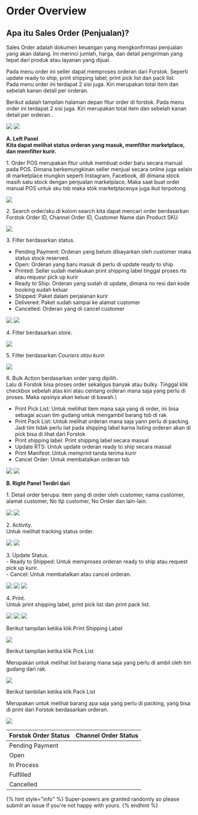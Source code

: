 # Order Overview

## Apa itu Sales Order (Penjualan)?

Sales Order adalah dokumen keuangan yang mengkonfirmasi penjualan yang akan datang. Ini merinci jumlah, harga, dan detail pengiriman yang tepat dari produk atau layanan yang dijual.&#x20;



Pada menu order ini seller dapat memproses orderan dari Forstok. Seperti update ready to ship, print shipping label, print pick list dan pack list.\
Pada menu order ini terdapat 2 sisi juga. Kiri merupakan total item dan sebelah kanan detail per orderan.

Berikut adalah tampilan halaman depan fitur order di forstok. Pada menu order ini terdapat 2 sisi juga. Kiri merupakan total item dan sebelah kanan detail per orderan..

![](https://lh6.googleusercontent.com/0zJZfJJHI62p4tefEEuSbcwyosMQuE29T7KwqV4xOhy\_5IW3FOtEty8T0jhjXsxLwWrqnZJTcL\_C0gXvsK9smTJdrtbEOqF2OVFy5lx4nVAq3EJbAbppMJJm3AMnTIvPOFzo5063) ![](../../.gitbook/assets/1.jpg)



**A. Left Panel**\
**Kita dapat melihat status orderan yang masuk, memfilter marketplace, dan memfilter kurir.**&#x20;

1\. Order POS merupakan fitur untuk membuat order baru  secara manual pada POS. Dimana berkemungkinan seller menjual secara online juga selain di marketplace mungkin seperti Instagram, Facebook, dll dimana stock masih satu stock dengan penjualan marketplace. Maka saat buat order manual POS untuk sku tsb maka stok marketplacenya juga ikut terpotong

![](../../.gitbook/assets/pos.jpg)

2\. Search order/sku di kolom search kita dapat mencari order berdasarkan Forstok Order ID, Channel Order ID, Customer Name dan Product SKU

![](../../.gitbook/assets/m.jpg)

3\. Filter berdasarkan status.

* Pending Payment: Orderan yang belum dibayarkan oleh customer maka status stock reserved.
* Open: Orderan yang baru masuk di perlu di update ready to ship
* Printed: Seller sudah melakukan print shipping label tinggal proses rts atau requesr pick up kurir
* Ready to Ship: Orderan yang sudah di update, dimana no resi dan kode booking sudah keluar
* Shipped: Paket dalam perjalanan kurir
* Delivered: Paket sudah sampai ke alamat customer
* Cancelled: Orderan yang di cancel customer

![](https://lh4.googleusercontent.com/VpRkHawHKkHnZG2c1\_y6fu0f9r7vOr\_ztzsj5sKen6zybOQV07\_JVe6HESEp0YYKTASiqLp02y17xsDYESWrA4Ddb-fa\_xXb0gp5H6bXFEucEV3a51sB8uCwlQIC4Mb\_9pxe1bxF) ![](../../.gitbook/assets/orderrrrrr.jpg)

4\. Filter berdasarkan _store_.

![](<../../.gitbook/assets/image (239).png>)

5\. Filter berdasarkan _Couriers atau kurir._

![](<../../.gitbook/assets/image (6).png>)

6\. Bulk Action berdasarkan order yang dipilih.\
Lalu di Forstok bisa proses order sekaligus banyak atau bulky. Tinggal klik checkbox sebelah atas kiri atau centang orderan mana saja yang perlu di proses. Maka opsinya akan keluar di bawah.\


* Print Pick List: Untuk meliihat item mana saja yang di order, ini bisa sebagai acuan tim gudang untuk mengambil barang tsb di rak
* Print Pack List: Untuk melihat orderan mana saja yann perlu di packing. Jadi tim tidak perlu liat pada shipping label karna listing orderan akan di pick bisa di lihat dari Forstok
* Print shipping label: Print shipping label secara massal
* Update RTS: Untuk update orderan ready to ship secara massal
* Print Manifest: Untuk memprint tanda terima kurir
* Cancel Order: Untuk membatalkan orderan tsb

![](https://lh3.googleusercontent.com/LbTIZN3G6hiqa15DqGN52e29mcMx1FF4P00LP5TSjpFywi\_ar9IAvPyV9N\_0GAVDDy6OzTzKitmSVepoVxheUv\_9G8cKlCuSsUOkhR1b3GjjagqwpRwN03mN0XgpbVwWq5ItAAu5) ![](../../.gitbook/assets/bulk.jpg)

**B. Right Panel Terdiri dari**&#x20;

1\. Detail order berupa: item yang di order oleh customer, nama customer, alamat customer, No tlp customer, No Order dan lain-lain.

![](https://lh6.googleusercontent.com/c9Msps40e3E7lNlRcaDsQc9G\_goQodQHvNaxXH\_amnRVKOITF2Sphrf0sFdPex58nEO6Im5WzysBOb66kMk62X0BrKnIbnVmnAUtRjylv3QdjMDgI1FP0GcfPq7kHIcVs0QSs\_9R) ![](../../.gitbook/assets/id.jpg)

2\. Activity.\
Untuk melihat tracking status order.

![](https://lh3.googleusercontent.com/ygdmFgyVcqJMDQ5uGWrcehIYovs5PWqg2S4Y\_2ANpvwfxoGgNg9XGnuIBjxvI89aooWAcftaCyt7h\_fEC8vcLoOO9c2ZCHv0ew-EbRZq09Lyd\_l1dSTXw2ng2-gGrnlYcyCHCAks) ![](<../../.gitbook/assets/ac (1).jpg>)

3\. Update Status.\
\- Ready to Shipped: Untuk memproses orderan ready to ship atau request pick up kurir.\
\- Cancel: Untuk membatalkan atau cancel orderan.

![](https://lh5.googleusercontent.com/A4098fgWbfIS4\_w6L4Kn5NonF0i1e0SzON-Dy8618pjIbhRTA9zbYs0utHGB2PAv7wfnxq0dPCFqZvkJEV\_6TcXgnCq3Db9lqy2adj-LuoYYVKyndprAIXoOfZY6dTIiyaU1euwj) ![](../../.gitbook/assets/ready.jpg) ![](../../.gitbook/assets/cance.jpg)

4\. Print.\
Untuk print shipping label, print pick list dan print pack list.

![](../../.gitbook/assets/pt.jpg) ![](../../.gitbook/assets/ii.jpg) ![](../../.gitbook/assets/bb.jpg)

Berikut tampilan ketika klik Print Shipping Label

![](<../../.gitbook/assets/image (215).png>)

Berikut tampilan ketika klik Pick List

Merupakan untuk melihat list barang mana saja yang perlu di ambil oleh tim gudang dari rak.

![](https://s3.amazonaws.com/cdn.freshdesk.com/data/helpdesk/attachments/production/48064001161/original/EQn8XQvQapurlis5SKhL5coml6rRgf7UBw.png?1602441177)

Berikut tambilan ketika klik Pack List

Merupakan untuk melihat barang apa saja yang perlu di packing, yang bisa di print dari Forstok berdasarkan orderan.

![](https://s3.amazonaws.com/cdn.freshdesk.com/data/helpdesk/attachments/production/48064001182/original/Fjcx37pL3FKdk5vR-iRXh\_EAjOdsyB2ipA.png?1602441302)

| Forstok Order Status | Channel Order Status |
| -------------------- | -------------------- |
| Pending Payment      |                      |
| Open                 |                      |
| In Process           |                      |
| Fulfilled            |                      |
| Cancelled            |                      |

{% hint style="info" %}
&#x20;Super-powers are granted randomly so please submit an issue if you're not happy with yours.
{% endhint %}


